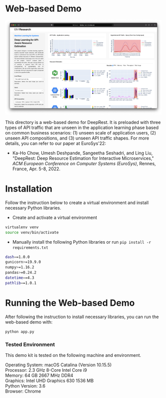 # Web-based Demo
![](./assets/github_banner.png)

This directory is a web-based demo for DeepRest. It is preloaded with three types of API traffic that are unseen in the application learning phase based on common business scenarios: (1) unseen scale of application users, (2) unseen API compositions, and (3) unseen API traffic shapes. For more details, you can refer to our paper at EuroSys'22:
* Ka-Ho Chow, Umesh Deshpande, Sangeetha Seshadri, and Ling Liu, "DeepRest: Deep Resource Estimation for Interactive Microservices," *ACM European Conference on Computer Systems (EuroSys)*, Rennes, France, Apr. 5-8, 2022.


# Installation
Follow the instruction below to create a virtual environment and install necessary Python libraries.

* Create and activate a virtual environment  
```bash
virtualenv venv
source venv/bin/activate
```

* Manually install the following Python libraries or run `pip install -r requirements.txt`
```bash
dash==1.0.0
gunicorn>=19.9.0
numpy>=1.16.2
pandas>=0.24.2
datetime==4.3
pathlib==1.0.1
```

# Running the Web-based Demo
After following the instruction to install necessary libraries, you can run the web-based demo with:
```bash
python app.py
```

### Tested Environment
This demo kit is tested on the following machine and environment.

Operating System: macOS Catalina (Version 10.15.5)  
Processor: 2.3 GHz 8-Core Intel Core i9  
Memory: 64 GB 2667 MHz DDR4  
Graphics: Intel UHD Graphics 630 1536 MB  
Python Version: 3.6  
Browser: Chrome
